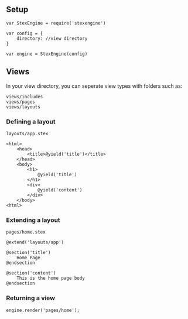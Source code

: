 ## Setup

```
var StexEngine = require('stexengine')

var config = {
    directory: //view directory
}

var engine = StexEngine(config)

```

## Views

In your view directory, you can seperate view types with folders such as:

```
views/includes
views/pages
views/layouts
```

### Defining a layout
`layouts/app.stex`

```
<html>
    <head>
        <title>@yield('title')</title>
    </head>
    <body>
        <h1>
            @yield('title')
        </h1>
        <div>
            @yield('content')
        </div>
    </body>
<html>
```

### Extending a layout
`pages/home.stex`

```
@extend('layouts/app')

@section('title')
    Home Page
@endsection

@section('content')
    This is the home page body
@endsection
```

### Returning a view
```
engine.render('pages/home');
```
